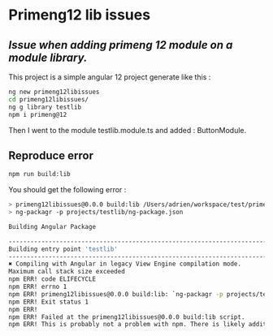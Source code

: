 # Primeng12 lib issues
## _Issue when adding primeng 12 module on a module library._

This project is a simple angular 12 project generate like this :
```sh
ng new primeng12libissues
cd primeng12libissues/
ng g library testlib
npm i primeng@12
```

Then I went to the module testlib.module.ts and added : ButtonModule.

## Reproduce error

```sh
npm run build:lib
```
You should get the following error :
```sh
> primeng12libissues@0.0.0 build:lib /Users/adrien/workspace/test/primeng12libissues
> ng-packagr -p projects/testlib/ng-package.json

Building Angular Package

------------------------------------------------------------------------------
Building entry point 'testlib'
------------------------------------------------------------------------------
✖ Compiling with Angular in legacy View Engine compilation mode.
Maximum call stack size exceeded
npm ERR! code ELIFECYCLE
npm ERR! errno 1
npm ERR! primeng12libissues@0.0.0 build:lib: `ng-packagr -p projects/testlib/ng-package.json`
npm ERR! Exit status 1
npm ERR! 
npm ERR! Failed at the primeng12libissues@0.0.0 build:lib script.
npm ERR! This is probably not a problem with npm. There is likely additional logging output above.
```
